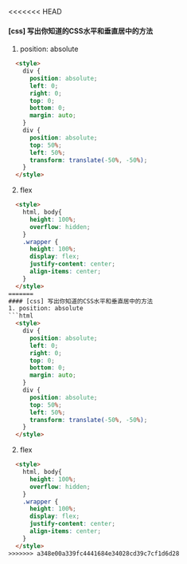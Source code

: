 <<<<<<< HEAD
#### [css] 写出你知道的CSS水平和垂直居中的方法
1. position: absolute
```html
  <style>
    div {
      position: absolute;
      left: 0;
      right: 0;
      top: 0;
      bottom: 0;
      margin: auto;
    }
    div {
      position: absolute;
      top: 50%;
      left: 50%;
      transform: translate(-50%, -50%);
    }
  </style>
```
2. flex
```html
  <style>
    html, body{
      height: 100%;
      overflow: hidden;
    }
    .wrapper {
      height: 100%;
      display: flex;
      justify-content: center;
      align-items: center;
    }
  </style>
=======
#### [css] 写出你知道的CSS水平和垂直居中的方法
1. position: absolute
```html
  <style>
    div {
      position: absolute;
      left: 0;
      right: 0;
      top: 0;
      bottom: 0;
      margin: auto;
    }
    div {
      position: absolute;
      top: 50%;
      left: 50%;
      transform: translate(-50%, -50%);
    }
  </style>
```
2. flex
```html
  <style>
    html, body{
      height: 100%;
      overflow: hidden;
    }
    .wrapper {
      height: 100%;
      display: flex;
      justify-content: center;
      align-items: center;
    }
  </style>
>>>>>>> a348e00a339fc4441684e34028cd39c7cf1d6d28
```